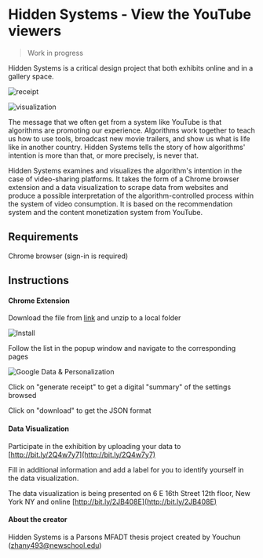 # Hidden Systems - View the YouTube viewers
> Work in progress

Hidden Systems is a critical design project that both exhibits online and in a gallery space.

![receipt](https://github.com/youozhan/hidden-systems/blob/master/assets/01_receipt_m.gif)

![visualization](https://github.com/youozhan/hidden-systems/blob/master/assets/02_viz_m.gif)

The message that we often get from a system like YouTube is that algorithms are promoting our experience. Algorithms work together to teach us how to use tools, broadcast new movie trailers, and show us what is life like in another country. Hidden Systems tells the story of how algorithms' intention is more than that, or more precisely, is never that. 

Hidden Systems examines and visualizes the algorithm's intention in the case of video-sharing platforms. It takes the form of a Chrome browser extension and a data visualization to scrape data from websites and produce a possible interpretation of the algorithm-controlled process within the system of video consumption. It is based on the recommendation system and the content monetization system from YouTube.

## Requirements
Chrome browser (sign-in is required)

## Instructions
#### Chrome Extension
Download the file from [link](https://github.com/youozhan/hidden-systems/blob/master/chrome_extension.zip) and unzip to a local folder

![Install](https://github.com/youozhan/Smart-Receipt/blob/master/assets/print_01.gif)

Follow the list in the popup window and navigate to the corresponding pages

![Google Data & Personalization](https://github.com/youozhan/Smart-Receipt/blob/master/assets/print_02.gif)

Click on "generate receipt" to get a digital "summary" of the settings browsed

Click on "download" to get the JSON format

#### Data Visualization
Participate in the exhibition by uploading your data to [http://bit.ly/2Q4w7y7](http://bit.ly/2Q4w7y7)

Fill in additional information and add a label for you to identify yourself in the data visualization.

The data visualization is being presented on 6 E 16th Street 12th floor, New York NY and online [http://bit.ly/2JB408E](http://bit.ly/2JB408E)

#### About the creator
Hidden Systems is a Parsons MFADT thesis project created by Youchun (zhany493@newschool.edu)